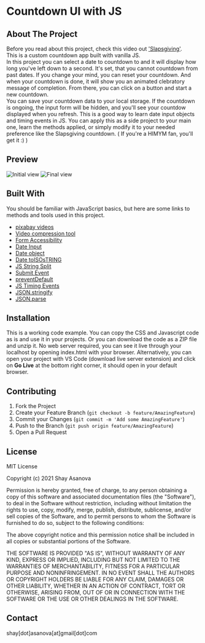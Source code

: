 # Countdown UI with JS

## About The Project

Before you read about this project, check this video out ['Slapsgiving'](https://www.youtube.com/watch?v=jq2e6VQOMPs). <br>
This is a custom countdown app built with vanilla JS.<br>
In this project you can select a date to countdown to and it will display how long you've left down to a second. It's set, that you cannot countdown from past dates. If you change your mind, you can reset your countdown. And when your countdown is done, it will show you an animated clebratory message of completion. From there, you can click on a button and start a new countdown.
<br>
You can save your countdown data to your local storage. If the countdown is ongoing, the input form will be hidden, and you'll see your countdow displayed when you refresh.
This is a good way to learn date input objects and timing events in JS. You can apply this as a side project to your main one, learn the methods applied, or simply modify it to your needed preference like the Slapsgiving countdown. ( If you're a HIMYM fan, you'll get it :) )

## Preview

![Initial view](media/image1.gif)
![Final view](media/image2.gif)

## Built With

You should be familiar with JavaScript basics, but here are some links to methods and tools used in this project.

- [pixabay videos](https://pixabay.com/videos/)
- [Video compression tool](https://www.youcompress.com)
- [Form Accessibility](https://developer.mozilla.org/en-US/docs/Web/Accessibility/ARIA/forms/Basic_form_hints)
- [Date Input](https://developer.mozilla.org/en-US/docs/Web/HTML/Element/input/date)
- [Date object](https://www.w3schools.com/jsref/jsref_obj_date.asp)
- [Date toISOsTRING](https://developer.mozilla.org/en-US/docs/Web/JavaScript/Reference/Global_Objects/Date/toISOString)
- [JS String Split](https://www.w3schools.com/jsref/jsref_split.asp)
- [Submit Event](https://developer.mozilla.org/en-US/docs/Web/API/HTMLFormElement/submit_event)
- [preventDefault](https://www.w3schools.com/jsref/event_preventdefault.asp)
- [JS Timing Events](https://www.w3schools.com/js/js_timing.asp)
- [JSON.stringify](https://developer.mozilla.org/en-US/docs/Web/JavaScript/Reference/Global_Objects/JSON/stringify)
- [JSON.parse](https://developer.mozilla.org/en-US/docs/Web/JavaScript/Reference/Global_Objects/JSON/parse)

## Installation

This is a working code example.
You can copy the CSS and Javascript code as is and use it in your projects.
Or you can download the code as a ZIP file and unzip it. No web server required, you can see it live through your localhost by opening index.html with your browser. Alternatively, you can open your project with VS Code (download live server extension) and click on **Go Live** at the bottom right corner, it should open in your default browser.

## Contributing

1. Fork the Project
2. Create your Feature Branch (`git checkout -b feature/AmazingFeature`)
3. Commit your Changes (`git commit -m 'Add some AmazingFeature'`)
4. Push to the Branch (`git push origin feature/AmazingFeature`)
5. Open a Pull Request

## License

MIT License

Copyright (c) 2021 Shay Asanova

Permission is hereby granted, free of charge, to any person obtaining a copy
of this software and associated documentation files (the "Software"), to deal
in the Software without restriction, including without limitation the rights
to use, copy, modify, merge, publish, distribute, sublicense, and/or sell
copies of the Software, and to permit persons to whom the Software is
furnished to do so, subject to the following conditions:

The above copyright notice and this permission notice shall be included in all
copies or substantial portions of the Software.

THE SOFTWARE IS PROVIDED "AS IS", WITHOUT WARRANTY OF ANY KIND, EXPRESS OR
IMPLIED, INCLUDING BUT NOT LIMITED TO THE WARRANTIES OF MERCHANTABILITY,
FITNESS FOR A PARTICULAR PURPOSE AND NONINFRINGEMENT. IN NO EVENT SHALL THE
AUTHORS OR COPYRIGHT HOLDERS BE LIABLE FOR ANY CLAIM, DAMAGES OR OTHER
LIABILITY, WHETHER IN AN ACTION OF CONTRACT, TORT OR OTHERWISE, ARISING FROM,
OUT OF OR IN CONNECTION WITH THE SOFTWARE OR THE USE OR OTHER DEALINGS IN THE
SOFTWARE.

## Contact

shay[dot]asanova[at]gmail[dot]com
